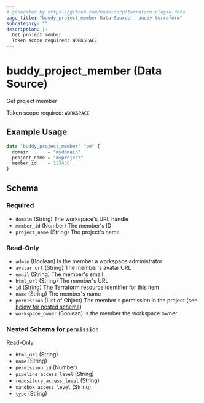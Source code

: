 ```yaml
---
# generated by https://github.com/hashicorp/terraform-plugin-docs
page_title: "buddy_project_member Data Source - buddy-terraform"
subcategory: ""
description: |-
  Get project member
  Token scope required: WORKSPACE
---
```


# buddy_project_member (Data Source)

Get project member

Token scope required: `WORKSPACE`

## Example Usage

```terraform
data "buddy_project_member" "pm" {
  domain       = "mydomain"
  project_name = "myproject"
  member_id    = 123456
}
```

<!-- schema generated by tfplugindocs -->
## Schema

### Required

- `domain` (String) The workspace's URL handle
- `member_id` (Number) The member's ID
- `project_name` (String) The project's name

### Read-Only

- `admin` (Boolean) Is the member a workspace administrator
- `avatar_url` (String) The member's avatar URL
- `email` (String) The member's email
- `html_url` (String) The member's URL
- `id` (String) The Terraform resource identifier for this item
- `name` (String) The member's name
- `permission` (List of Object) The member's permission in the project (see [below for nested schema](#nestedatt--permission))
- `workspace_owner` (Boolean) Is the member the workspace owner

<a id="nestedatt--permission"></a>
### Nested Schema for `permission`

Read-Only:

- `html_url` (String)
- `name` (String)
- `permission_id` (Number)
- `pipeline_access_level` (String)
- `repository_access_level` (String)
- `sandbox_access_level` (String)
- `type` (String)



